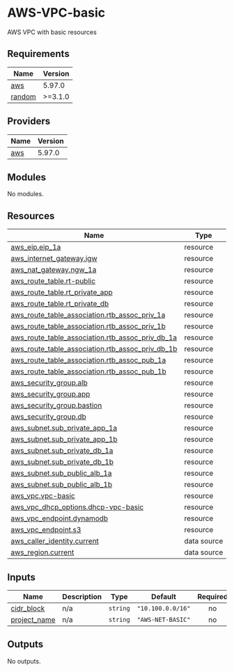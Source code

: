# AWS-VPC-basic
AWS VPC with basic resources

<!-- BEGIN_TF_DOCS -->
## Requirements

| Name | Version |
|------|---------|
| <a name="requirement_aws"></a> [aws](#requirement\_aws) | 5.97.0 |
| <a name="requirement_random"></a> [random](#requirement\_random) | >=3.1.0 |

## Providers

| Name | Version |
|------|---------|
| <a name="provider_aws"></a> [aws](#provider\_aws) | 5.97.0 |

## Modules

No modules.

## Resources

| Name | Type |
|------|------|
| [aws_eip.eip_1a](https://registry.terraform.io/providers/hashicorp/aws/5.97.0/docs/resources/eip) | resource |
| [aws_internet_gateway.igw](https://registry.terraform.io/providers/hashicorp/aws/5.97.0/docs/resources/internet_gateway) | resource |
| [aws_nat_gateway.ngw_1a](https://registry.terraform.io/providers/hashicorp/aws/5.97.0/docs/resources/nat_gateway) | resource |
| [aws_route_table.rt-public](https://registry.terraform.io/providers/hashicorp/aws/5.97.0/docs/resources/route_table) | resource |
| [aws_route_table.rt_private_app](https://registry.terraform.io/providers/hashicorp/aws/5.97.0/docs/resources/route_table) | resource |
| [aws_route_table.rt_private_db](https://registry.terraform.io/providers/hashicorp/aws/5.97.0/docs/resources/route_table) | resource |
| [aws_route_table_association.rtb_assoc_priv_1a](https://registry.terraform.io/providers/hashicorp/aws/5.97.0/docs/resources/route_table_association) | resource |
| [aws_route_table_association.rtb_assoc_priv_1b](https://registry.terraform.io/providers/hashicorp/aws/5.97.0/docs/resources/route_table_association) | resource |
| [aws_route_table_association.rtb_assoc_priv_db_1a](https://registry.terraform.io/providers/hashicorp/aws/5.97.0/docs/resources/route_table_association) | resource |
| [aws_route_table_association.rtb_assoc_priv_db_1b](https://registry.terraform.io/providers/hashicorp/aws/5.97.0/docs/resources/route_table_association) | resource |
| [aws_route_table_association.rtb_assoc_pub_1a](https://registry.terraform.io/providers/hashicorp/aws/5.97.0/docs/resources/route_table_association) | resource |
| [aws_route_table_association.rtb_assoc_pub_1b](https://registry.terraform.io/providers/hashicorp/aws/5.97.0/docs/resources/route_table_association) | resource |
| [aws_security_group.alb](https://registry.terraform.io/providers/hashicorp/aws/5.97.0/docs/resources/security_group) | resource |
| [aws_security_group.app](https://registry.terraform.io/providers/hashicorp/aws/5.97.0/docs/resources/security_group) | resource |
| [aws_security_group.bastion](https://registry.terraform.io/providers/hashicorp/aws/5.97.0/docs/resources/security_group) | resource |
| [aws_security_group.db](https://registry.terraform.io/providers/hashicorp/aws/5.97.0/docs/resources/security_group) | resource |
| [aws_subnet.sub_private_app_1a](https://registry.terraform.io/providers/hashicorp/aws/5.97.0/docs/resources/subnet) | resource |
| [aws_subnet.sub_private_app_1b](https://registry.terraform.io/providers/hashicorp/aws/5.97.0/docs/resources/subnet) | resource |
| [aws_subnet.sub_private_db_1a](https://registry.terraform.io/providers/hashicorp/aws/5.97.0/docs/resources/subnet) | resource |
| [aws_subnet.sub_private_db_1b](https://registry.terraform.io/providers/hashicorp/aws/5.97.0/docs/resources/subnet) | resource |
| [aws_subnet.sub_public_alb_1a](https://registry.terraform.io/providers/hashicorp/aws/5.97.0/docs/resources/subnet) | resource |
| [aws_subnet.sub_public_alb_1b](https://registry.terraform.io/providers/hashicorp/aws/5.97.0/docs/resources/subnet) | resource |
| [aws_vpc.vpc-basic](https://registry.terraform.io/providers/hashicorp/aws/5.97.0/docs/resources/vpc) | resource |
| [aws_vpc_dhcp_options.dhcp-vpc-basic](https://registry.terraform.io/providers/hashicorp/aws/5.97.0/docs/resources/vpc_dhcp_options) | resource |
| [aws_vpc_endpoint.dynamodb](https://registry.terraform.io/providers/hashicorp/aws/5.97.0/docs/resources/vpc_endpoint) | resource |
| [aws_vpc_endpoint.s3](https://registry.terraform.io/providers/hashicorp/aws/5.97.0/docs/resources/vpc_endpoint) | resource |
| [aws_caller_identity.current](https://registry.terraform.io/providers/hashicorp/aws/5.97.0/docs/data-sources/caller_identity) | data source |
| [aws_region.current](https://registry.terraform.io/providers/hashicorp/aws/5.97.0/docs/data-sources/region) | data source |

## Inputs

| Name | Description | Type | Default | Required |
|------|-------------|------|---------|:--------:|
| <a name="input_cidr_block"></a> [cidr\_block](#input\_cidr\_block) | n/a | `string` | `"10.100.0.0/16"` | no |
| <a name="input_project_name"></a> [project\_name](#input\_project\_name) | n/a | `string` | `"AWS-NET-BASIC"` | no |

## Outputs

No outputs.
<!-- END_TF_DOCS -->